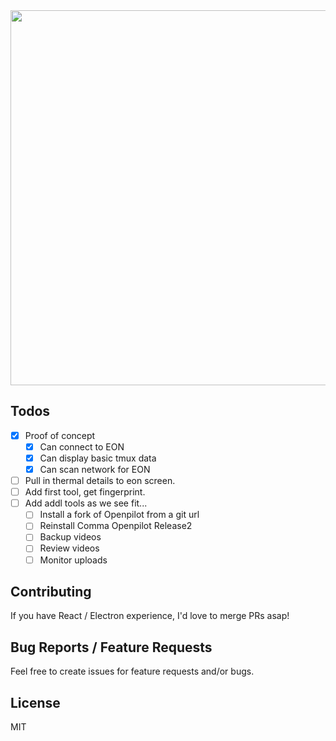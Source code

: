 <div align="center">
<img src="https://i.imgur.com/XA5hz8w.png" width="600px" />
</div>

## Todos

- [x] Proof of concept
  - [x] Can connect to EON
  - [x] Can display basic tmux data
  - [x] Can scan network for EON
- [ ] Pull in thermal details to eon screen.
- [ ] Add first tool, get fingerprint.
- [ ] Add addl tools as we see fit...
  - [ ] Install a fork of Openpilot from a git url
  - [ ] Reinstall Comma Openpilot Release2
  - [ ] Backup videos
  - [ ] Review videos
  - [ ] Monitor uploads

## Contributing

If you have React / Electron experience, I'd love to merge PRs asap!

## Bug Reports / Feature Requests

Feel free to create issues for feature requests and/or bugs.

## License
MIT